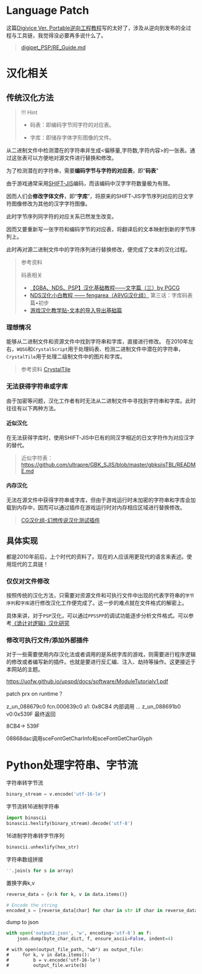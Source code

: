 # Language Patch

这篇[Digivice Ver. Portable逆向工程教程](https://github.com/Bunkai9448/digipet_PSP/blob/main/RE_Guide.mdDigivice)写的太好了，涉及从逆向到发布的全过程与工具链，我觉得没必要再多说什么了。

> [digipet_PSP/RE_Guide.md](https://github.com/Bunkai9448/digipet_PSP/blob/main/RE_Guide.mdDigivice) 

# 汉化相关
## 传统汉化方法
> !!! Hint
> + 码表：即编码字节同字符的对应表。
> 
> + 字库：即储存字体字形图像的文件。

从二进制文件中检测潜在的字符串并生成<偏移量,字符数,字符内容>的一张表。通过这张表可以方便地对源文件进行替换和修改。

为了检测潜在的字符串，需要**编码字节与字符的对应表**，即“**码表**”

由于游戏通常采用[SHIFT-JIS](http://www.rikai.com/library/kanjitables/kanji_codes.sjis.shtml)编码，而该编码中汉字字符数量极为有限。

因而人们会**修改字体文件**，即“**字库**”，将原来的SHIFT-JIS字节序列对应的日文字符图像修改为其他的汉字字符图像。

此时字节序列同字符的对应关系已然发生改变。

因而又要重新写一张字符和编码字节的对应表，将翻译后的文本映射到新的字节序列上。

此时再对源二进制文件中的字符序列进行替换修改，便完成了文本的汉化过程。

> 参考资料
> 
> 码表相关
> 
>   + [【GBA、NDS、PSP】汉化基础教程——文字篇（三）by PGCG](https://bbs.chengyi.org/thread-111286-1-1.html)
>   + [NDS汉化小白教程 —— fengarea（A9VG汉化组）](https://xiongonline.github.io/[%E8%BD%AC%E8%BD%BD][NDS]NDS%E6%B1%89%E5%8C%96%E5%B0%8F%E7%99%BD%E6%95%99%E7%A8%8B.html#top) 第三话：字库码表篇•初步
>   + [游戏汉化教学贴-文本的导入导出基础篇](archive/bluekiller.htm)

### 理想情况
能够从二进制文件和资源文件中找到字符串和字库，直接进行修改。
在2010年左右，`WQSG`和`CrystalScript`用于处理码表、检测二进制文件中潜在的字符串，`CrystalTile`用于处理二级制文件中的图片和字库。
> 参考资料
> [CrystalTile](https://www.romhacking.net/utilities/818/)
### 无法获得字符串或字库
由于加密等问题，汉化工作者有时无法从二进制文件中寻找到字符串和字库。此时往往有以下两种方法。
#### 近似汉化
在无法获得字库时，使用SHIFT-JIS中已有的同汉字相近的日文字符作为对应汉字的替代。
> 近似字符表：https://github.com/ultrapre/GBK_SJIS/blob/master/gbksjisTBL/README.md
#### 内存汉化
无法在源文件中获得字符串或字库，但由于游戏运行时未加密的字符串和字库会加载到内存中，因而可以通过插件在游戏运行时对内存相应区域进行替换修改。
> [CG汉化组-幻想传说汉化测试插件](http://bbs1.chinaemu.org/read-htm-tid-80057-uid-71886.html)

## 具体实现
都是2010年前后，上个时代的资料了。现在的人应该用更现代的语言来表述。使用现代的工具链！
### 仅仅对文件修改
按照传统的汉化方法，只需要对资源文件和可执行文件中出现的代表字符串的`字节序列`和`字库`进行修改汉化工作便完成了。这一步的难点就在文件格式的解密上。

具体来讲，对于`PSP`汉化，可以通过`PPSSPP`的调试功能逐步分析文件格式。可以参考[《诡计对逻辑》汉化研究](https://pbteam.cn/posts/txl-hack/)
### 修改可执行文件/添加外部插件
对于一些需要使用内存汉化法或者调用的是系统字库的游戏，则需要进行程序逻辑的修改或者编写新的插件。也就是要进行反汇编、注入、劫持等操作。这更接近于本网站的主题。

https://uofw.github.io/upspd/docs/software/ModuleTutorialv1.pdf

patch prx on runtime？

z_un_088679c0
fcn.000639c0
a1: 0x8CB4
内部调用
...
z_un_088691b0
v0:0x539F
最终返回

8CB4-> 539F

08868dac调用sceFontGetCharInfo和sceFontGetCharGlyph

# Python处理字符串、字节流
字符串转字节流
```python
binary_stream = v.encode('utf-16-le')
```

字节流转16进制字符串
```py
import binascii
binascii.hexlify(binary_stream).decode('utf-8')
```

16进制字符串转字节序列
```py
binascii.unhexlify(hex_str)
```


字符串数组拼接
```py
''.join(s for s in array)
```

置换字典k,v
```py
reverse_data = {v:k for k, v in data.items()}
```

```py
# Encode the string
encoded_s = [reverse_data[char] for char in str if char in reverse_data]
```

dump to json
```py
with open('output2.json', 'w', encoding='utf-8') as f:
    json.dump(byte_char_dict, f, ensure_ascii=False, indent=4)
```

```
# with open(output_file_path, "wb") as output_file:
#     for k, v in data.items():
#         b = v.encode('utf-16-le')
#         output_file.write(b)
```